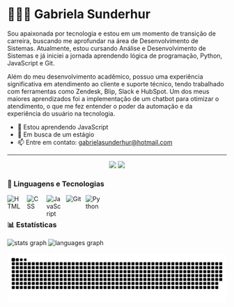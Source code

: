 # 👩🏻‍💻 Gabriela Sunderhur

Sou apaixonada por tecnologia e estou em um momento de transição de carreira, buscando me aprofundar na área de Desenvolvimento de Sistemas. Atualmente, estou cursando Análise e Desenvolvimento de Sistemas e já iniciei a jornada aprendendo lógica de programação, Python, JavaScript e Git.

Além do meu desenvolvimento acadêmico, possuo uma experiência significativa em atendimento ao cliente e suporte técnico, tendo trabalhado com ferramentas como Zendesk, Blip, Slack e HubSpot. Um dos meus maiores aprendizados foi a implementação de um chatbot para otimizar o atendimento, o que me fez entender o poder da automação e da experiência do usuário na tecnologia.


- 🌱 Estou aprendendo JavaScript
- 🤔 Em busca de um estágio
- 📫 Entre em contato: gabrielasunderhur@hotmail.com

---

<div align="center"> 
  <a href="https://instagram.com/gabisunderhur" target="_blank"><img src="https://img.shields.io/badge/-Instagram-%23E4405F?style=for-the-badge&logo=instagram&logoColor=white" target="_blank" height="35"></a>
  <a href="https://www.linkedin.com/in/gabrielasunderhur/" target="_blank"><img src="https://img.shields.io/badge/-LinkedIn-%230077B5?style=for-the-badge&logo=linkedin&logoColor=white" target="_blank" height="35"></a> 
</div>

### 🤖 Linguagens e Tecnologias

<img 
    align="left" 
    alt="HTML"
    title="HTML" 
    width="35px" 
    style="padding-right: 10px;" 
    src="https://cdn.jsdelivr.net/gh/devicons/devicon@latest/icons/html5/html5-original.svg" 
/>
<img 
    align="left" 
    alt="CSS" 
    title="CSS"
    width="35px" 
    style="padding-right: 10px;" 
    src="https://cdn.jsdelivr.net/gh/devicons/devicon@latest/icons/css3/css3-original.svg" 
/>
<img 
    align="left" 
    alt="JavaScript" 
    title="JavaScript"
    width="35px" 
    style="padding-right: 10px;" 
    src="https://cdn.jsdelivr.net/gh/devicons/devicon@latest/icons/javascript/javascript-original.svg" 
/>
<img 
    align="left" 
    alt="Git" 
    title="Git"
    width="35px" 
    style="padding-right: 10px;" 
    src="https://cdn.jsdelivr.net/gh/devicons/devicon@latest/icons/git/git-original.svg" 
/>
<img 
    align="left" 
    alt="Python" 
    title="Python"
    width="35px" 
    style="padding-right: 10px;" 
    src="https://cdn.jsdelivr.net/gh/devicons/devicon@latest/icons/python/python-original.svg" 
/>

<br/>
<br/>

### 📊 Estatísticas

<div>
  <img src="https://github-readme-stats.vercel.app/api?username=gabi-sun&hide_title=false&hide_rank=false&show_icons=true&include_all_commits=true&count_private=true&disable_animations=false&theme=dracula&locale=en&hide_border=false" height="150" alt="stats graph"  />
  <img src="https://github-readme-stats.vercel.app/api/top-langs?username=gabi-sun&locale=pt-br&hide_title=false&layout=compact&card_width=320&langs_count=5&theme=dracula&hide_border=false" height="150" alt="languages graph"  />
</div>

<br clear="both">

<img src="https://raw.githubusercontent.com/gabi-sun/gabi-sun/output/snake.svg" alt="Snake animation" />
  
